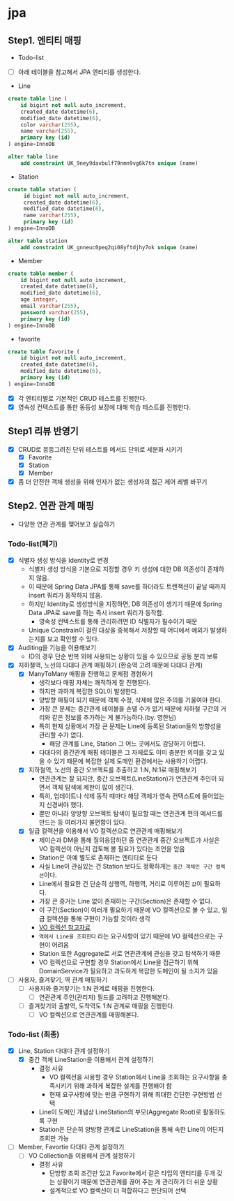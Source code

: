 # jpa

## Step1. 엔티티 매핑
- Todo-list
- [ ] 아래 테이블을 참고해서 JPA 엔티티를 생성한다.
- Line
```sql
create table line (
    id bigint not null auto_increment,
    created_date datetime(6),
    modified_date datetime(6),
    color varchar(255),
    name varchar(255),
    primary key (id)
) engine=InnoDB

alter table line
    add constraint UK_9ney9davbulf79nmn9vg6k7tn unique (name)
```
- Station
```sql
create table station (
     id bigint not null auto_increment,
     created_date datetime(6),
     modified_date datetime(6),
     name varchar(255),
     primary key (id)
) engine=InnoDB

alter table station
    add constraint UK_gnneuc0peq2qi08yftdjhy7ok unique (name)
```
- Member
```sql
create table member (
    id bigint not null auto_increment,
    created_date datetime(6),
    modified_date datetime(6),
    age integer,
    email varchar(255),
    password varchar(255),
    primary key (id)
) engine=InnoDB
```
- favorite
```sql
create table favorite (
    id bigint not null auto_increment,
    created_date datetime(6),
    modified_date datetime(6),
    primary key (id)
) engine=InnoDB
```
- [X] 각 엔티티별로 기본적인 CRUD 테스트를 진행한다.
- [X] 영속성 컨텍스트를 통한 동등성 보장에 대해 학습 테스트를 진행한다.

## Step1 리뷰 반영기
- [X] CRUD로 뭉뚱그려진 단위 테스트를 메서드 단위로 세분화 시키기
    - [X] Favorite
    - [X] Station
    - [X] Member
- [X] 좀 더 안전한 객체 생성을 위해 인자가 없는 생성자의 접근 제어 레벨 바꾸기

## Step2. 연관 관계 매핑
- 다양한 연관 관계를 맺어보고 실습하기

### Todo-list(폐기)
- [X] 식별자 생성 방식을 Identity로 변경
  - 식별자 생성 방식을 기본으로 지정할 경우 키 생성에 대한 DB 의존성이 존재하지 않음.
  - 이 때문에 Spring Data JPA를 통해 save를 하더라도 트랜잭션이 끝날 때까지 insert 쿼리가 동작하지 않음.
  - 하지만 Identity로 생성방식을 지정하면, DB 의존성이 생기기 때문에 Spring Data JPA로 save를 하는 즉시 insert 쿼리가 동작함.
    - 영속성 컨텍스트를 통해 관리하려면 ID 식별자가 필수이기 때문
  - Unique Constrain이 걸린 대상을 중복해서 저장할 때 어디에서 예외가 발생하는지를 보고 확인할 수 있다.
- [X] Auditing을 기능을 이용해보기
  - ID의 경우 단순 반복 외에 사용되는 상황이 있을 수 있으므로 공동 분리 보류
- [X] 지하쳘역, 노선의 다대다 관계 매핑하기 (환승역 고려 때문에 다대다 관계)
  - [X] ManyToMany 매핑을 진행하고 문제점 경험하기
    - 생각보다 매핑 자체는 쾌적하게 잘 진행된다.
    - 하지만 과하게 복잡한 SQL이 발생한다.
    - 양방향 매핑이 되기 때문에 객체 수정, 삭제에 많은 주의를 기울여야 한다.
    - 가장 큰 문제는 중간관계 테이블을 손댈 수가 없기 때문에 지하철 구간의 거리와 같은 정보를 추가하는 게 불가능하다.(by. 영한님)
    - 특히 현재 상황에서 가장 큰 문제는 Line에 등록된 Station들의 방향성을 관리할 수가 없다.
      - 해당 관계를 Line, Station 그 어느 곳에서도 감당하기 어렵다.
    - 다대다의 중간관계 매핑 테이블은 그 자체로도 이미 충분한 의미를 갖고 있을 수 있기 때문에 복잡한 실제 도메인 환경에서는 사용하기 어렵다.
  - [X] 지하철역, 노선의 중간 오브젝트를 추출하고 1:N, N:1로 매핑해보기
    - 연관관계는 잘 되지만, 중간 오브젝트(LineStation)가 연관관계 주인이 되면서 객체 탐색에 제한이 많이 생긴다.
    - 특히, 업데이트나 삭제 동작 때마다 해당 객체가 영속 컨텍스트에 들어있는지 신경써야 했다.
    - 뿐만 아니라 양방향 오브젝트 탐색이 필요할 때는 연관관계 편의 메서드를 만드는 등 여러가지 불편함이 있다.
  - [X] 일급 컬렉션을 이용해서 VO 컬렉션으로 연관관계 매핑해보기
    - 제이슨과 DM을 통해 질의응답하던 중 연관관계 중간 오브젝트가 사실은 VO 컬렉션이 아닌지 검토해 볼 필요가 있다는 조언을 얻음
    - Station은 아예 별도로 존재하는 엔티티로 둔다
    - 사실 Line이 관심있는 건 Station 보다도 정확하게는 `중간 객체인 구간 컬렉션`이다.
    - Line에서 필요한 건 단순히 상행역, 하행역, 거리로 이루어진 `값`이 필요하다.
    - 가장 큰 증거는 Line 없이 존재하는 구간(Section)은 존재할 수 없다.
    - 이 구간(Section)이 여러개 필요하기 때문에 VO 컬렉션으로 볼 수 있고, 일급 컬렉션을 통해 구현이 가능할 것이라 생각
    - [VO 컬렉션 참고자료](http://redutan.github.io/2018/05/29/ddd-values-on-jpa)
    - `역에서 Line을 조회한다` 라는 요구사항이 있기 때문에 VO 컬렉션으로는 구현이 어려움
    - Station 또한 Aggregate로 서로 연관관계에 관심을 갖고 탐색하기 때문
    - VO 컬렉션으로 구현할 경우 Station에서 Line을 접근하기 위해 DomainService가 필요하고 과도하게 복잡한 도메인이 될 소지가 있음
- [ ] 사용자, 즐겨찾기, 역 관계 매핑하기
  - [ ] 사용자와 즐겨찾기는 1:N 관계로 매핑을 진행한다.
    - [ ] 연관관계 주인(관리자) 필드를 고려하고 진행해본다.
  - [ ] 즐겨찾기와 출발역, 도착역도 1:N 관계로 매핑을 진행한다.
    - [ ] VO 컬렉션으로 연관관계를 매핑해본다.

### Todo-list (최종)
- [X] Line, Station 다대다 관계 설정하기
  - [X] 중간 객체 LineStation을 이용해서 관계 설정하기
    - 결정 사유
      - VO 컬렉션을 사용할 경우 Station에서 Line을 조회하는 요구사항을 충족시키기 위해 과하게 복잡한 설계를 진행해야 함
      - 현재 요구사항에 맞는 만큼 구현하기 위해 최대한 간단한 구현방법 선택
    - Line이 도메인 개념상 LineStation의 부모(Aggregate Root)로 활동하도록 구현
    - Station은 단순히 양방향 관계로 LineStation을 통해 속한 Line이 어딘지 조회만 가능
- [ ] Member, Favortie 다대다 관계 설정하기
  - [ ] VO Collection을 이용해서 관계 설정하기
    - 결정 사유
      - 단방향 조회 조건만 있고 Favorite에서 같은 타입의 엔티티를 두개 갖는 상황이기 때문에 연관관계를 끊어 주는 게 관리하기 더 쉬운 상황
      - 설계적으로 VO 컬렉션이 더 적합하다고 판단되어 선택

